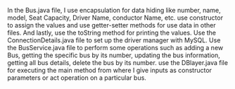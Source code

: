 In the Bus.java file, I use encapsulation for data hiding like number, name, model, Seat Capacity, Driver Name, conductor Name, etc. use constructor to assign the values and use getter-setter methods for use data in other files. And lastly, use the toString method for printing the values. Use the ConnectionDetails.java file to set up the driver manager with MySQL. Use the BusService.java file to perform some operations such as adding a new Bus, getting the specific bus by its number, updating the bus information, getting all bus details, delete the bus by its number. use the DBlayer.java file for executing the main method from where I give inputs as constructor parameters or act operation on a particular bus.
